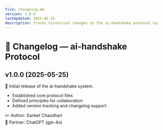 ```yaml
---
file: changelog.md
version: 1.0.0
lastUpdated: 2025-05-25
description: Tracks historical changes to the ai-handshake protocol system.
---
```


# 🧾 Changelog — ai-handshake Protocol

## v1.0.0 (2025-05-25)

🎉 Initial release of the ai-handshake system.

- Established core protocol files
- Defined principles for collaboration
- Added version tracking and changelog support

✏️ Author: Sanket Chaudhari  
🤖 Partner: ChatGPT (gpt-4o)

